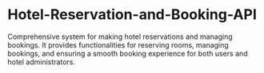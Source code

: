 # Hotel-Reservation-and-Booking-API
Comprehensive system for making hotel reservations and managing bookings. It provides functionalities for reserving rooms, managing bookings, and ensuring a smooth booking experience for both users and hotel administrators.
